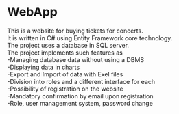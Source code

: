# WebApp
<div>This is a website for buying tickets for concerts.</div>
<div>It is written in C# using Entity Framework core technology.</div>
<div>The project uses a database in SQL server.</div>
<div>The project implements such features as</div>
<div>-Managing database data without using a DBMS</div>
<div>-Displaying data in charts </div>
<div>-Export and Import of data with Exel files</div>
<div>-Division into roles and a different interface for each</div>
<div>-Possibility of registration on the website</div>
<div>-Mandatory confirmation by email upon registration</div>
<div>-Role, user management system, password change</div>
